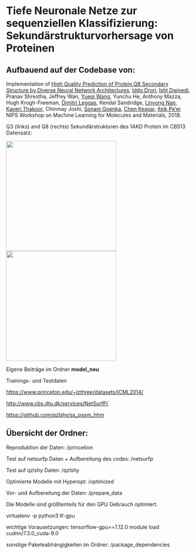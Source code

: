 # Tiefe Neuronale Netze zur sequenziellen Klassifizierung: Sekundärstrukturvorhersage von Proteinen

## Aufbauend auf der Codebase von:
Implementation of [High Quality Prediction of Protein Q8 Secondary Structure by Diverse Neural Network Architectures](https://arxiv.org/abs/1811.07143),
[Iddo Drori](https://www.cs.columbia.edu/~idrori), [Isht Dwivedi](http://www.ishtdwivedi.in), Pranav Shrestha, Jeffrey Wan, [Yueqi Wang](https://github.com/yueqiw), Yunchu He, Anthony Mazza, Hugh Krogh-Freeman, [Dimitri Leggas](https://www.college.columbia.edu/node/11468), Kendal Sandridge, [Linyong Nan](https://github.com/linyongnan), [Kaveri Thakoor](http://www.seismolab.caltech.edu/thakoor_k.html), Chinmay Joshi, [Sonam Goenka](https://github.com/sonamg1), [Chen Keasar](https://www.cs.bgu.ac.il/~keasar), [Itsik Pe’er](http://www.cs.columbia.edu/~itsik)
NIPS Workshop on Machine Learning for Molecules and Materials, 2018.


Q3 (links) and Q8 (rechts) Sekundärstrukturen des 1AKD Protein im  CB513 Datensatz:

<img src="https://github.com/idrori/cu-ssp/blob/master/paper/figures/1akd_q3.png" height=300><img src="https://github.com/idrori/cu-ssp/blob/master/paper/figures/1akd_q8.png" height=300>

Eigene Beiträge im Ordner **model_neu**

Trainings- und Testdaten

https://www.princeton.edu/~jzthree/datasets/ICML2014/

http://www.cbs.dtu.dk/services/NetSurfP/

https://github.com/qzlshy/ss_pssm_hhm


## Übersicht der Ordner:

Reproduktion der Daten: /princetion

Test auf netsurfp Daten + Aufbereitung des codes: /netsurfp

Test auf qzlshy Daten: /qzlshy

Optimierte Modelle mit Hyperopt: /optimized

Vor- und Aufbereitung der Daten: /prepare_data


Die Modelle sind größtenteils für den GPU Gebrauch optimiert.

virtualenv -p python3 tf-gpu

wichtige Vorausetzungen:
tensorflow-gpu==1.12.0
module load cudnn/7.3.0_cuda-9.0

sonstige Paketeabhängigkeiten im Ordner: /package_dependencies
